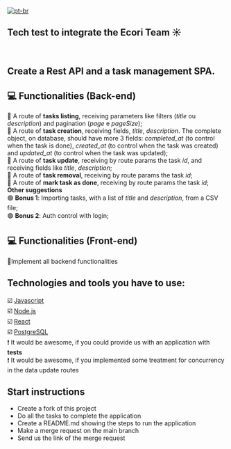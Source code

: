 [![pt-br](https://img.shields.io/badge/lang-pt--br-green.svg)](https://github.com/jagimenes/ecori-tech-test/blob/main/README.pt-br.md)

## Tech test to integrate the Ecori Team ☀

<br>

## Create a Rest API and a task management SPA. <br>

## :computer: Functionalities (Back-end)
🔴 A route of **tasks listing**, receiving parameters like filters (_title_ ou _description_) and pagination (_page_ e _pageSize_);<br>
🔴 A route of **task creation**, receiving fields, _title_, _description_. The complete object, on database, should have more 3 fields: _completed_at_ (to control when the task is done), _created_at_ (to control when the task was created) and _updated_at_ (to control when the task was updated);<br>
🔴 A route of **task update**, receiving by route params the task _id_, and receiving fields like _title_, _description_;<br>
🔴 A route of **task removal**, receiving by route params the task _id_;<br>
🔴 A route of **mark task as done**, receiving by route params the task _id_;<br>
**Other suggestions**<br>
🟢 **Bonus 1**: Importing tasks, with a list of _title_ and _description_, from a CSV file;<br>
🟢 **Bonus 2**: Auth control with login;<br>

## :computer: Functionalities (Front-end)
🔴Implement all backend functionalities <br>

## Technologies and tools you have to use:
☑️ [Javascript](https://developer.mozilla.org/en-US/docs/Web/JavaScript) <br>
☑️ [Node.js](https://nodejs.org/) <br>
☑️ [React](https://react.dev/) <br>
☑️ [PostgreSQL](https://www.postgresql.org/) <br>
❗ It would be awesome, if you could provide us with an application with **tests** <br>
❗ It would be awesome, if you implemented some treatment for concurrency in the data update routes <br>

## Start instructions
- Create a fork of this project
- Do all the tasks to complete the application
- Create a README.md showing the steps to run the application
- Make a merge request on the main branch
- Send us the link of the merge request
